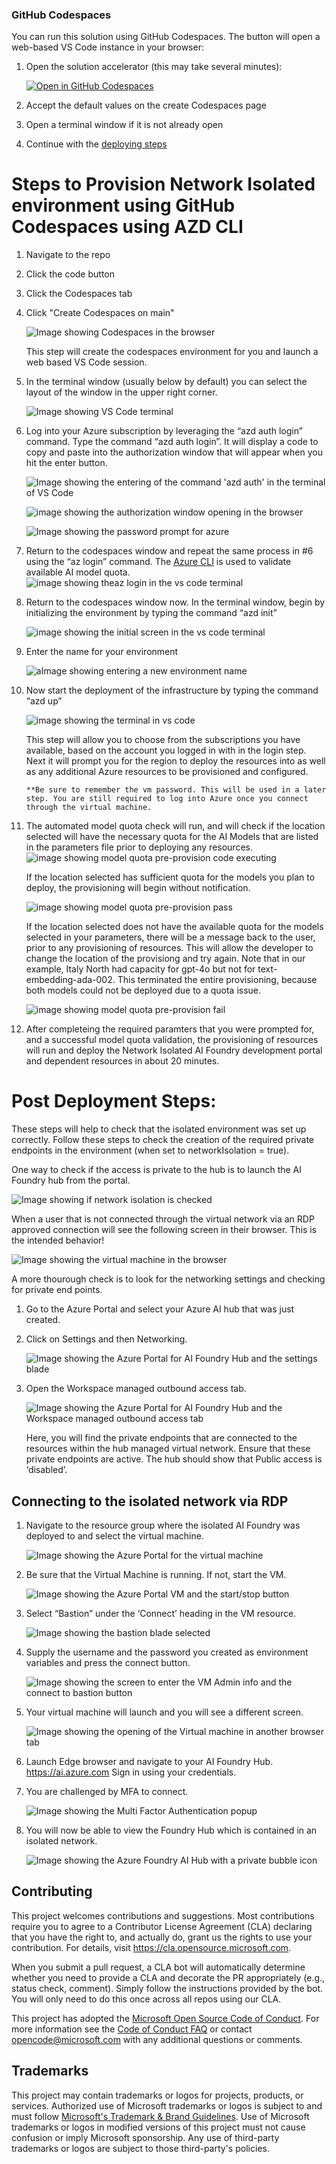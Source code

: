 ### GitHub Codespaces

You can run this solution using GitHub Codespaces. The button will open a web-based VS Code instance in your browser:

1. Open the solution accelerator (this may take several minutes):

    [![Open in GitHub Codespaces](https://github.com/codespaces/badge.svg)](https://codespaces.new/microsoft/Deploy-Your-AI-Application-In-Production)
2. Accept the default values on the create Codespaces page
3. Open a terminal window if it is not already open
4. Continue with the [deploying steps](#deploying)


# Steps to Provision Network Isolated environment using GitHub Codespaces using AZD CLI

1. Navigate to the repo
2. Click the code button
3. Click the Codespaces tab
4. Click "Create Codespaces on main"

   ![Image showing Codespaces in the browser](../img/provisioning/codespaces.png)

   This step will create the codespaces environment for you and launch a web based VS Code session.
5. In the terminal window (usually below by default) you can select the layout of the window in the upper right corner.

   ![Image showing VS Code terminal](../img/provisioning/vscode_terminal.png)

6. Log into your Azure subscription by leveraging the “azd auth login” command. Type the command “azd auth login”. It will display a code to copy and paste into the authorization window that will appear when you hit the enter button.

   ![Image showing the entering of the command 'azd auth' in the terminal of VS Code](../img/provisioning/azdauthcommandline.png)

   ![image showing the authorization window opening in the browser](../img/provisioning/azdauthpopup.png)

   ![Image showing the password prompt for azure](../img/provisioning/enterpassword.png)

7. Return to the codespaces window and repeat the same process in #6 using the “az login” command. The [Azure CLI](https://learn.microsoft.com/en-us/cli/azure/what-is-azure-cli?view=azure-cli-latest) is used to validate available AI model quota.
     ![image showing theaz login in the vs code terminal](../img/provisioning/az_login.png)  

8. Return to the codespaces window now. In the terminal window, begin by initializing the environment by typing the command “azd init”

   ![image showing the initial screen in the vs code terminal](../img/provisioning/azd_init_terminal.png)

9. Enter the name for your environment

   ![aImage showing entering a new environment name](../img/provisioning/enter_evn_name.png)

10. Now start the deployment of the infrastructure by typing the command “azd up”

    ![image showing the terminal in vs code](../img/provisioning/azd_provision_terminal.png)

    This step will allow you to choose from the subscriptions you have available, based on the account you logged in with in the login step. Next it will prompt you for the region to deploy the resources into as well as any additional Azure resources to be provisioned and configured.

        **Be sure to remember the vm password. This will be used in a later step. You are still required to log into Azure once you connect through the virtual machine.


11. The automated model quota check will run, and will check if the location selected will have the necessary quota for the AI Models that are listed in the parameters file prior to deploying any resources. 
    ![image showing model quota pre-provision code executing](../img/provisioning/preprovision_output.png)


    If the location selected has sufficient quota for the models you plan to deploy, the provisioning will begin without notification.

    ![image showing model quota pre-provision pass](../img/provisioning/preprovision_success.png)

    If the location selected does not have the available quota for the models selected in your parameters, there will be a message back to the user, prior to any provisioning of resources. This will allow the developer to change the location of the provisiong and try again. Note that in our example, Italy North had capacity for gpt-4o but not for text-embedding-ada-002. This terminated the entire provisioning, because both models could not be deployed due to a quota issue.

    ![image showing model quota pre-provision fail](../img/provisioning/preprovision_fail.png)

12. After completeing the required paramters that you were prompted for, and a successful model quota validation, the provisioning of resources will run and deploy the Network Isolated AI Foundry development portal and dependent resources in about 20 minutes.


# Post Deployment Steps:
These steps will help to check that the isolated environment was set up correctly.
Follow these steps to check the creation of the required private endpoints in the environment (when set to networkIsolation = true).

One way to check if the access is private to the hub is to launch the AI Foundry hub from the portal. 

![Image showing if network isolation is checked](../img/provisioning/checkNetworkIsolation3.png)

When a user that is not connected through the virtual network via an RDP approved connection will see the following screen in their browser. This is the intended behavior! 

![Image showing the virtual machine in the browser](../img/provisioning/checkNetworkIsolation4.png)

A more thourough check is to look for the networking settings and checking for private end points.

1. Go to the Azure Portal and select your Azure AI hub that was just created.

2.	Click on Settings and then Networking.

    ![Image showing the Azure Portal for AI Foundry Hub and the settings blade](../img/provisioning/checkNetworkIsolation1.png)

3.	Open the Workspace managed outbound access tab.

    ![Image showing the Azure Portal for AI Foundry Hub and the Workspace managed outbound access tab](../img/provisioning/checkNetworkIsolation2.png)

    Here, you will find the private endpoints that are connected to the resources within the hub managed virtual network. Ensure that these private endpoints are active.
    The hub should show that Public access is ‘disabled’.

## Connecting to the isolated network via RDP
1.	Navigate to the resource group where the isolated AI Foundry was deployed to and select the virtual machine.

    ![Image showing the Azure Portal for the virtual machine](../img/provisioning/checkNetworkIsolation5.png)

2.	Be sure that the Virtual Machine is running. If not, start the VM.

    ![Image showing the Azure Portal VM and the start/stop button](../img/provisioning/checkNetworkIsolation6.png)

3.	Select “Bastion” under the ‘Connect’ heading in the VM resource.

    ![Image showing the bastion blade selected](../img/provisioning/checkNetworkIsolation7.png)

4.	Supply the username and the password you created as environment variables and press the connect button.

    ![Image showing the screen to enter the VM Admin info and the connect to bastion button](../img/provisioning/checkNetworkIsolation8.png)

5.	Your virtual machine will launch and you will see a different screen.

    ![Image showing the opening of the Virtual machine in another browser tab](../img/provisioning/checkNetworkIsolation9.png)

6.	Launch Edge browser and navigate to your AI Foundry Hub. https://ai.azure.com Sign in using your credentials.


7.	You are challenged by MFA to connect.

    ![Image showing the Multi Factor Authentication popup](../img/provisioning/checkNetworkIsolation10.png)

8.	You will now be able to view the Foundry Hub which is contained in an isolated network.

    ![Image showing the Azure Foundry AI Hub with a private bubble icon](../img/provisioning/checkNetworkIsolation11.png)

## Contributing

This project welcomes contributions and suggestions. Most contributions require you to agree to a
Contributor License Agreement (CLA) declaring that you have the right to, and actually do, grant us
the rights to use your contribution. For details, visit https://cla.opensource.microsoft.com.

When you submit a pull request, a CLA bot will automatically determine whether you need to provide
a CLA and decorate the PR appropriately (e.g., status check, comment). Simply follow the instructions
provided by the bot. You will only need to do this once across all repos using our CLA.

This project has adopted the [Microsoft Open Source Code of Conduct](https://opensource.microsoft.com/codeofconduct/).
For more information see the [Code of Conduct FAQ](https://opensource.microsoft.com/codeofconduct/faq/) or
contact [opencode@microsoft.com](mailto:opencode@microsoft.com) with any additional questions or comments.

## Trademarks

This project may contain trademarks or logos for projects, products, or services. Authorized use of Microsoft 
trademarks or logos is subject to and must follow 
[Microsoft's Trademark & Brand Guidelines](https://www.microsoft.com/en-us/legal/intellectualproperty/trademarks/usage/general).
Use of Microsoft trademarks or logos in modified versions of this project must not cause confusion or imply Microsoft sponsorship.
Any use of third-party trademarks or logos are subject to those third-party's policies.
